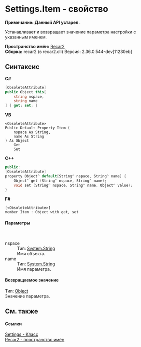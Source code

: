 # Settings.Item - свойство
 

**Примечание: Данный API устарел.**

Устанавливает и возвращает значение параметра настройки с указанным именем.

**Пространство имён:**&nbsp;<a href="0dd0c505-07fc-c3e8-128c-d1a0701f2a29">Recar2</a><br />**Сборка:**&nbsp;recar2 (в recar2.dll) Версия: 2.36.0.544-dev[11230eb]

## Синтаксис

**C#**<br />
``` C#
[ObsoleteAttribute]
public Object this[
	string nspace,
	string name
] { get; set; }
```

**VB**<br />
``` VB
<ObsoleteAttribute>
Public Default Property Item ( 
	nspace As String,
	name As String
) As Object
	Get
	Set
```

**C++**<br />
``` C++
public:
[ObsoleteAttribute]
property Object^ default[String^ nspace, String^ name] {
	Object^ get (String^ nspace, String^ name);
	void set (String^ nspace, String^ name, Object^ value);
}
```

**F#**<br />
``` F#
[<ObsoleteAttribute>]
member Item : Object with get, set

```


#### Параметры
&nbsp;<dl><dt>nspace</dt><dd>Тип:&nbsp;<a href="http://msdn2.microsoft.com/ru-ru/library/s1wwdcbf" target="_blank">System.String</a><br />Имя объекта.</dd><dt>name</dt><dd>Тип:&nbsp;<a href="http://msdn2.microsoft.com/ru-ru/library/s1wwdcbf" target="_blank">System.String</a><br />Имя параметра.</dd></dl>

#### Возвращаемое значение
Тип:&nbsp;<a href="http://msdn2.microsoft.com/ru-ru/library/e5kfa45b" target="_blank">Object</a><br />Значение параметра.

## См. также


#### Ссылки
<a href="724ba2bd-56df-8c51-8ab8-4848297280db">Settings - Класс</a><br /><a href="0dd0c505-07fc-c3e8-128c-d1a0701f2a29">Recar2 - пространство имён</a><br />